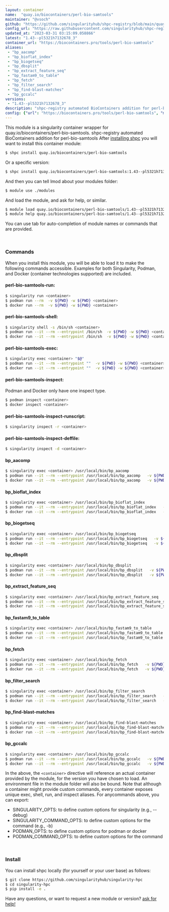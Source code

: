 ```yaml
---
layout: container
name:  "quay.io/biocontainers/perl-bio-samtools"
maintainer: "@vsoch"
github: "https://github.com/singularityhub/shpc-registry/blob/main/quay.io/biocontainers/perl-bio-samtools/container.yaml"
config_url: "https://raw.githubusercontent.com/singularityhub/shpc-registry/main/quay.io/biocontainers/perl-bio-samtools/container.yaml"
updated_at: "2023-03-31 03:15:09.058866"
latest: "1.43--pl5321h7132678_3"
container_url: "https://biocontainers.pro/tools/perl-bio-samtools"
aliases:
 - "bp_aacomp"
 - "bp_bioflat_index"
 - "bp_biogetseq"
 - "bp_dbsplit"
 - "bp_extract_feature_seq"
 - "bp_fastam9_to_table"
 - "bp_fetch"
 - "bp_filter_search"
 - "bp_find-blast-matches"
 - "bp_gccalc"
versions:
 - "1.43--pl5321h7132678_3"
description: "shpc-registry automated BioContainers addition for perl-bio-samtools"
config: {"url": "https://biocontainers.pro/tools/perl-bio-samtools", "maintainer": "@vsoch", "description": "shpc-registry automated BioContainers addition for perl-bio-samtools", "latest": {"1.43--pl5321h7132678_3": "sha256:8d6e3b354a177cd0bf79c789f15f64604dc5c06698e391fb445c0b064d09310d"}, "tags": {"1.43--pl5321h7132678_3": "sha256:8d6e3b354a177cd0bf79c789f15f64604dc5c06698e391fb445c0b064d09310d"}, "docker": "quay.io/biocontainers/perl-bio-samtools", "aliases": {"bp_aacomp": "/usr/local/bin/bp_aacomp", "bp_bioflat_index": "/usr/local/bin/bp_bioflat_index", "bp_biogetseq": "/usr/local/bin/bp_biogetseq", "bp_dbsplit": "/usr/local/bin/bp_dbsplit", "bp_extract_feature_seq": "/usr/local/bin/bp_extract_feature_seq", "bp_fastam9_to_table": "/usr/local/bin/bp_fastam9_to_table", "bp_fetch": "/usr/local/bin/bp_fetch", "bp_filter_search": "/usr/local/bin/bp_filter_search", "bp_find-blast-matches": "/usr/local/bin/bp_find-blast-matches", "bp_gccalc": "/usr/local/bin/bp_gccalc"}}
---
```


This module is a singularity container wrapper for quay.io/biocontainers/perl-bio-samtools.
shpc-registry automated BioContainers addition for perl-bio-samtools
After [installing shpc](#install) you will want to install this container module:


```bash
$ shpc install quay.io/biocontainers/perl-bio-samtools
```

Or a specific version:

```bash
$ shpc install quay.io/biocontainers/perl-bio-samtools:1.43--pl5321h7132678_3
```

And then you can tell lmod about your modules folder:

```bash
$ module use ./modules
```

And load the module, and ask for help, or similar.

```bash
$ module load quay.io/biocontainers/perl-bio-samtools/1.43--pl5321h7132678_3
$ module help quay.io/biocontainers/perl-bio-samtools/1.43--pl5321h7132678_3
```

You can use tab for auto-completion of module names or commands that are provided.

<br>

### Commands

When you install this module, you will be able to load it to make the following commands accessible.
Examples for both Singularity, Podman, and Docker (container technologies supported) are included.

#### perl-bio-samtools-run:

```bash
$ singularity run <container>
$ podman run --rm  -v ${PWD} -w ${PWD} <container>
$ docker run --rm  -v ${PWD} -w ${PWD} <container>
```

#### perl-bio-samtools-shell:

```bash
$ singularity shell -s /bin/sh <container>
$ podman run --it --rm --entrypoint /bin/sh  -v ${PWD} -w ${PWD} <container>
$ docker run --it --rm --entrypoint /bin/sh  -v ${PWD} -w ${PWD} <container>
```

#### perl-bio-samtools-exec:

```bash
$ singularity exec <container> "$@"
$ podman run --it --rm --entrypoint ""  -v ${PWD} -w ${PWD} <container> "$@"
$ docker run --it --rm --entrypoint ""  -v ${PWD} -w ${PWD} <container> "$@"
```

#### perl-bio-samtools-inspect:

Podman and Docker only have one inspect type.

```bash
$ podman inspect <container>
$ docker inspect <container>
```

#### perl-bio-samtools-inspect-runscript:

```bash
$ singularity inspect -r <container>
```

#### perl-bio-samtools-inspect-deffile:

```bash
$ singularity inspect -d <container>
```


#### bp_aacomp

```bash
$ singularity exec <container> /usr/local/bin/bp_aacomp
$ podman run --it --rm --entrypoint /usr/local/bin/bp_aacomp   -v ${PWD} -w ${PWD} <container> -c " $@"
$ docker run --it --rm --entrypoint /usr/local/bin/bp_aacomp   -v ${PWD} -w ${PWD} <container> -c " $@"
```


#### bp_bioflat_index

```bash
$ singularity exec <container> /usr/local/bin/bp_bioflat_index
$ podman run --it --rm --entrypoint /usr/local/bin/bp_bioflat_index   -v ${PWD} -w ${PWD} <container> -c " $@"
$ docker run --it --rm --entrypoint /usr/local/bin/bp_bioflat_index   -v ${PWD} -w ${PWD} <container> -c " $@"
```


#### bp_biogetseq

```bash
$ singularity exec <container> /usr/local/bin/bp_biogetseq
$ podman run --it --rm --entrypoint /usr/local/bin/bp_biogetseq   -v ${PWD} -w ${PWD} <container> -c " $@"
$ docker run --it --rm --entrypoint /usr/local/bin/bp_biogetseq   -v ${PWD} -w ${PWD} <container> -c " $@"
```


#### bp_dbsplit

```bash
$ singularity exec <container> /usr/local/bin/bp_dbsplit
$ podman run --it --rm --entrypoint /usr/local/bin/bp_dbsplit   -v ${PWD} -w ${PWD} <container> -c " $@"
$ docker run --it --rm --entrypoint /usr/local/bin/bp_dbsplit   -v ${PWD} -w ${PWD} <container> -c " $@"
```


#### bp_extract_feature_seq

```bash
$ singularity exec <container> /usr/local/bin/bp_extract_feature_seq
$ podman run --it --rm --entrypoint /usr/local/bin/bp_extract_feature_seq   -v ${PWD} -w ${PWD} <container> -c " $@"
$ docker run --it --rm --entrypoint /usr/local/bin/bp_extract_feature_seq   -v ${PWD} -w ${PWD} <container> -c " $@"
```


#### bp_fastam9_to_table

```bash
$ singularity exec <container> /usr/local/bin/bp_fastam9_to_table
$ podman run --it --rm --entrypoint /usr/local/bin/bp_fastam9_to_table   -v ${PWD} -w ${PWD} <container> -c " $@"
$ docker run --it --rm --entrypoint /usr/local/bin/bp_fastam9_to_table   -v ${PWD} -w ${PWD} <container> -c " $@"
```


#### bp_fetch

```bash
$ singularity exec <container> /usr/local/bin/bp_fetch
$ podman run --it --rm --entrypoint /usr/local/bin/bp_fetch   -v ${PWD} -w ${PWD} <container> -c " $@"
$ docker run --it --rm --entrypoint /usr/local/bin/bp_fetch   -v ${PWD} -w ${PWD} <container> -c " $@"
```


#### bp_filter_search

```bash
$ singularity exec <container> /usr/local/bin/bp_filter_search
$ podman run --it --rm --entrypoint /usr/local/bin/bp_filter_search   -v ${PWD} -w ${PWD} <container> -c " $@"
$ docker run --it --rm --entrypoint /usr/local/bin/bp_filter_search   -v ${PWD} -w ${PWD} <container> -c " $@"
```


#### bp_find-blast-matches

```bash
$ singularity exec <container> /usr/local/bin/bp_find-blast-matches
$ podman run --it --rm --entrypoint /usr/local/bin/bp_find-blast-matches   -v ${PWD} -w ${PWD} <container> -c " $@"
$ docker run --it --rm --entrypoint /usr/local/bin/bp_find-blast-matches   -v ${PWD} -w ${PWD} <container> -c " $@"
```


#### bp_gccalc

```bash
$ singularity exec <container> /usr/local/bin/bp_gccalc
$ podman run --it --rm --entrypoint /usr/local/bin/bp_gccalc   -v ${PWD} -w ${PWD} <container> -c " $@"
$ docker run --it --rm --entrypoint /usr/local/bin/bp_gccalc   -v ${PWD} -w ${PWD} <container> -c " $@"
```



In the above, the `<container>` directive will reference an actual container provided
by the module, for the version you have chosen to load. An environment file in the
module folder will also be bound. Note that although a container
might provide custom commands, every container exposes unique exec, shell, run, and
inspect aliases. For anycommands above, you can export:

 - SINGULARITY_OPTS: to define custom options for singularity (e.g., --debug)
 - SINGULARITY_COMMAND_OPTS: to define custom options for the command (e.g., -b)
 - PODMAN_OPTS: to define custom options for podman or docker
 - PODMAN_COMMAND_OPTS: to define custom options for the command

<br>

### Install

You can install shpc locally (for yourself or your user base) as follows:

```bash
$ git clone https://github.com/singularityhub/singularity-hpc
$ cd singularity-hpc
$ pip install -e .
```

Have any questions, or want to request a new module or version? [ask for help!](https://github.com/singularityhub/singularity-hpc/issues)
